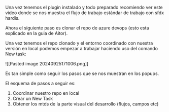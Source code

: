 Una vez tenemos el plugin instalado y todo preparado recomiendo ver este video donde se nos muestra el flujo de trabajo estándar de trabajo con sfdx hardis.

Ahora el siguiente paso es clonar el repo de azure devops (esto esta explicado en la guia de Aitor).

Una vez tenemos el repo clonado y el entorno coordinado con nuestra versión en local podemos empezar a trabajar haciendo uso del comando New task:

![[Pasted image 20240925171006.png]]

Es tan simple como seguir los pasos que se nos muestran en los popups. 

El esquema de pasos a seguir es:

1. Coordinar nuestro repo en local
2. Crear un New Task
3. Obtener los mtds de la parte visual del desarrollo  (flujos, campos etc)

